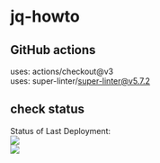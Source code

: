 # jq-howto

## GitHub actions

uses: actions/checkout@v3 \
uses: super-linter/super-linter@v5.7.2

## check status

Status of Last Deployment:\
<img src="https://github.com/testor321/jq-howto/workflows/MDLinter/badge.svg?branch=master"><br>
<img src="https://github.com/testor321/jq-howto/workflows/My-GitHubActions-Basics/badge.svg?branch=master"><br>

